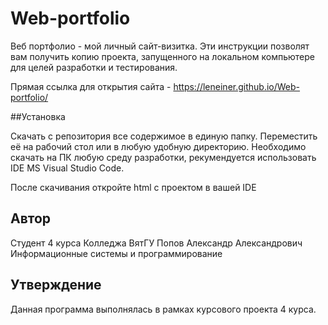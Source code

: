 # Web-portfolio

Веб портфолио - мой личный сайт-визитка.
Эти инструкции позволят вам получить копию проекта, запущенного на локальном компьютере для целей разработки и тестирования.

Прямая ссылка для открытия сайта - https://leneiner.github.io/Web-portfolio/

##Установка

Скачать с репозитория все содержимое в единую папку. Переместить её на рабочий стол или в любую удобную директорию.
Необходимо скачать на ПК любую среду разработки, рекумендуется использовать IDE MS Visual Studio Code. 


После скачивания откройте html с проектом в вашей IDE



## Автор

Студент 4 курса Колледжа ВятГУ Попов Александр Александрович 
Информационные системы и программирование
## Утверждение

Данная программа выполнялась в рамках курсового проекта 4 курса.
